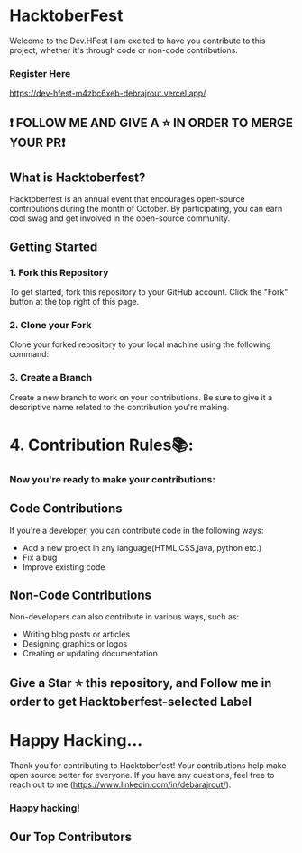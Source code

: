 # HacktoberFest
Welcome to the Dev.HFest I am  excited to have you contribute to this project, whether it's through code or non-code contributions.

### Register Here
https://dev-hfest-m4zbc6xeb-debrajrout.vercel.app/

## ❗ FOLLOW ME AND GIVE A ⭐ IN ORDER TO MERGE YOUR PR❗
 
## What is Hacktoberfest?
Hacktoberfest is an annual event that encourages open-source contributions during the month of October. By participating, you can earn cool swag and get involved in the open-source community.
## Getting Started
### 1. Fork this Repository
To get started, fork this repository to your GitHub account. Click the "Fork" button at the top right of this page.
### 2. Clone your Fork

Clone your forked repository to your local machine using the following command:

### 3. Create a Branch
Create a new branch to work on your contributions. Be sure to give it a descriptive name related to the contribution you're making.

# 4. Contribution Rules📚:
### Now you're ready to make your contributions:

## Code Contributions
If you're a developer, you can contribute code in the following ways:

- Add a new project in any language(HTML.CSS,java, python etc.)
- Fix a bug
- Improve existing code

## Non-Code Contributions
Non-developers can also contribute in various ways, such as:

- Writing blog posts or articles
- Designing graphics or logos
- Creating or updating documentation


## Give a Star ⭐ this repository, and Follow me in order to get Hacktoberfest-selected Label

# Happy Hacking...
Thank you for contributing to Hacktoberfest! Your contributions help make open source better for everyone. If you have any questions, feel free to reach out to me (https://www.linkedin.com/in/debarajrout/).

### Happy hacking!

## Our Top Contributors 
<p align="center"><a href="https://github.com/debrajrout/Dev.HFest/graphs/contributors">

</a></p>
